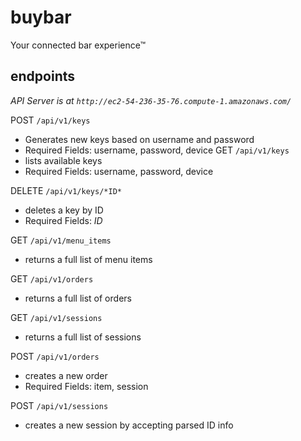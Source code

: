 # buybar
Your connected bar experience™

## endpoints

_API Server is at `http://ec2-54-236-35-76.compute-1.amazonaws.com/`_

POST `/api/v1/keys`
- Generates new keys based on username and password
- Required Fields: username, password, device
GET `/api/v1/keys`
- lists available keys
- Required Fields: username, password, device

DELETE `/api/v1/keys/*ID*`
- deletes a key by ID
- Required Fields: *ID*

GET `/api/v1/menu_items`
- returns a full list of menu items

GET `/api/v1/orders`
- returns a full list of orders

GET `/api/v1/sessions`
- returns a full list of sessions

POST `/api/v1/orders`
- creates a new order
- Required Fields: item, session

POST `/api/v1/sessions`
- creates a new session by accepting parsed ID info

